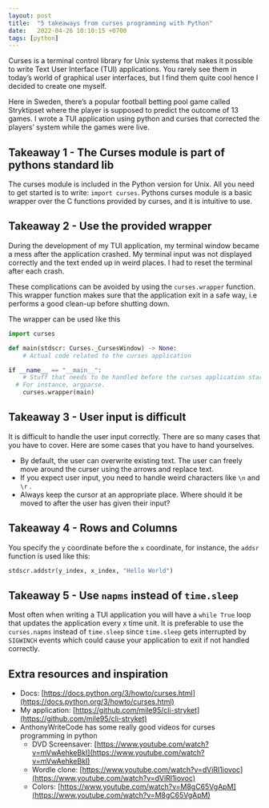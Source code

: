 ```yaml
---
layout: post
title:  "5 takeaways from curses programming with Python"
date:   2022-04-26 10:10:15 +0700
tags: [python]
---
```


Curses is a terminal control library for Unix systems that makes it possible to write Text User Interface (TUI) applications. You rarely see them in today’s world of graphical user interfaces, but I find them quite cool hence I decided to create one myself.

Here in Sweden, there’s a popular football betting pool game called Stryktipset where the player is supposed to predict the outcome of 13 games. I wrote a TUI application using python and curses that corrected the players’ system while the games were live. 

## Takeaway 1 - The Curses module is part of pythons standard lib

The curses module is included in the Python version for Unix. All you need to get started is to write: `import curses`. Pythons curses module is a basic wrapper over the C functions provided by curses, and it is intuitive to use.

## Takeaway 2 - Use the provided wrapper

During the development of my TUI application, my terminal window became a mess after the application crashed. My terminal input was not displayed correctly and the text ended up in weird places. I had to reset the terminal after each crash.

These complications can be avoided by using the `curses.wrapper` function. This wrapper function makes sure that the application exit in a safe way, i.e performs a good clean-up before shutting down. 

The wrapper can be used like this

```python
import curses

def main(stdscr: Curses._CursesWindow) -> None:
	# Actual code related to the curses application

if __name__ == "__main__":
	# Stuff that needs to be handled before the curses application starts.
  # For instance, argparse.
	curses.wrapper(main)
```

## Takeaway 3 - User input is difficult

It is difficult to handle the user input correctly. There are so many cases that you have to cover. Here are some cases that you have to hand yourselves.

- By default, the user can overwrite existing text. The user can freely move around the curser using the arrows and replace text.
- If you expect user input, you need to handle weird characters like `\n` and `\r` .
- Always keep the cursor at an appropriate place. Where should it be moved to after the user has given their input?

## Takeaway 4 - Rows and Columns

You specify the `y` coordinate before the `x` coordinate, for instance, the `addsr` function is used like this: 

```python
stdscr.addstr(y_index, x_index, "Hello World")
```

## Takeaway 5 - Use `napms` instead of `time.sleep`

Most often when writing a TUI application you will have a `while True` loop that updates the application every x time unit. It is preferable to use the `curses.napms` instead of `time.sleep` since `time.sleep` gets interrupted by `SIGWINCH` events which could cause your application to exit if not handled correctly. 

## Extra resources and inspiration

- Docs: [https://docs.python.org/3/howto/curses.html](https://docs.python.org/3/howto/curses.html)
- My application: [https://github.com/mile95/cli-stryket](https://github.com/mile95/cli-stryket)
- AnthonyWriteCode has some really good videos for curses programming in python
    - DVD Screensaver: [https://www.youtube.com/watch?v=mVwAehkeBkI](https://www.youtube.com/watch?v=mVwAehkeBkI)
    - Wordle clone: [https://www.youtube.com/watch?v=dViRI1iovoc](https://www.youtube.com/watch?v=dViRI1iovoc)
    - Colors: [https://www.youtube.com/watch?v=M8gC65VgApM](https://www.youtube.com/watch?v=M8gC65VgApM)